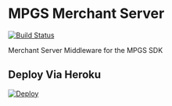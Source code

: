 # MPGS Merchant Server

[![Build Status](https://travis-ci.org/dangerous-tech/StreamDL.svg?branch=master)](https://travis-ci.org/dangerous-tech/StreamDL)

Merchant Server Middleware for the MPGS SDK

## Deploy Via Heroku

[![Deploy](https://www.herokucdn.com/deploy/button.svg)](https://heroku.com/deploy)
